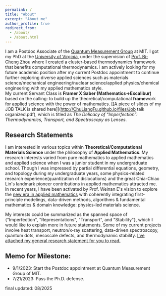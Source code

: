 ```yaml
---
permalink: /
title: "About"
excerpt: "About me"
author_profile: true
redirect_from: 
  - /about/
  - /about.html
---
```


I am a Postdoc Associate of the [Quantum Measurement Group](http://qm.mit.edu) at MIT. I got my PhD at the [University of Virginia](http://www.virginia.edu/), under the supervision of [Prof. Bi-Cheng Zhou](https://engineering.virginia.edu/zhou-group) where I created a cluster-based thermodynamics framework that benefits computational thermodynamics. I am actively looking for my future academic position after my current Postdoc appointment to continue further exploring diverse applied sciences such as materials science/mechanical engineering/nuclear science/applied physics/chemical engineering with my applied mathematics style.  
My current Servant Class is **Framer X Saber (Mathematics->Excalibur)** based on the calling: to build up the theoretical/computational **frame**work for applied science with the power of mathematics. [\[A piece of slides of my JOB TALK is shared here\]](http://ChuLiangFu.github.io/files/Job talk organized.pdf), which is titled as *The Delicacy of “Imperfection”: Thermodynamics, Transport, and Spectroscopy as Lenses*.

Research Statements
---
I am interested in various topics within **Theoretical/Computational Materials Science** under the philosophy of **Applied Mathematics**. My research interests varied from pure mathematics to applied mathematics and applied science when I was a junior student in my undergraduate school. Though I was impressed by partial differential equations, geometry, and topology during my undergraduate years, some physics-related research experience(quantization of dislocations) and the great Chia-Chiao Lin's landmark pioneer contributions in applied mathematics attracted me. In recent years, I have been activated by Prof. Weinan E's vision to explore the [new era in applied mathematics](https://www.ams.org/notices/202104/rnoti-p565.pdf) with coherently integrating first-principle modelings, data-driven methods, algorithms & fundamental mathematics & domain knowledge: physics-led materials science. 

My interests could be summarized as the spanned space of {"Imperfection", "Representations", "Transport", and "Stability"}, which I would like to explain more in future statements. Some of my current projects involve heat transport, neutron/x-ray scattering, data-driven spectroscopy, quantum dots, mesoscale defects, and thermodynamic stability. [I've attached my general research statement for you to read.](https://www.overleaf.com/read/fhczyjpfvxvq#a9098f)


Memo for Milestone:
---
* 9/1/2023: Start the Postdoc appointment at Quantum Measurement Group of MIT.
* 7/21/2023: Pass the Ph.D. defense.

final updated: 08/2025



